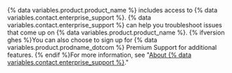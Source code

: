 {% data variables.product.product_name %} includes access to {% data variables.contact.enterprise_support %}. {% data variables.contact.enterprise_support %} can help you troubleshoot issues that come up on {% data variables.product.product_name %}. {% ifversion ghes %}You can also choose to sign up for {% data variables.product.prodname_dotcom %} Premium Support for additional features. {% endif %}For more information, see "[About {% data variables.contact.enterprise_support %}](/admin/enterprise-support/overview/about-github-enterprise-support)."